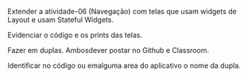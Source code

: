 Extender a atividade-06 (Navegação) com telas que usam widgets de Layout e usam Stateful Widgets. 

Evidenciar o código e os prints das telas. 

Fazer em duplas. Ambosdever postar no Github e Classroom.

Identificar no código ou emalguma area do aplicativo o nome da dupla.
